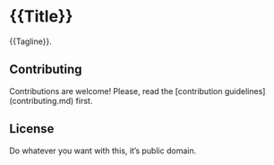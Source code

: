 # {{Title}}

{{Tagline}}.

## Contributing

Contributions are welcome! Please, read the [contribution guidelines]
(contributing.md) first.

## License

Do whatever you want with this, it’s public domain.
